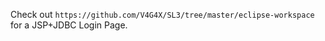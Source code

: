 Check out ```https://github.com/V4G4X/SL3/tree/master/eclipse-workspace``` for a JSP+JDBC Login Page.